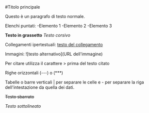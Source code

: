 <!-- @format -->

#Titolo principale

Questo è un paragrafo di testo normale.

Elenchi puntati:
-Elemento 1
-Elemento 2
-Elemento 3

**Testo in grassetto**
_Testo corsivo_

Collegamenti ipertestuali:
[testo del collegamento](URL)

Immagini:
![testo alternativo](URL dell'immagine)

Per citare utilizza il carattere > prima del testo citato

Righe orizzontali (---) o (\*\*\*)

Tabelle o barre verticali | per separare le celle e - per separare la riga dell'intestazione da quella dei dati.

~~Testo sbarrato~~

_Testo sottolineato_
